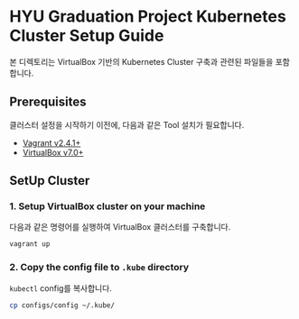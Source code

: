 # HYU Graduation Project Kubernetes Cluster Setup Guide

본 디렉토리는 VirtualBox 기반의 Kubernetes Cluster 구축과 관련된 파일들을 포함합니다.

## Prerequisites

클러스터 설정을 시작하기 이전에, 다음과 같은 Tool 설치가 필요합니다.

- [Vagrant v2.4.1+](https://developer.hashicorp.com/vagrant/install)
- [VirtualBox v7.0+](https://www.virtualbox.org/)

## SetUp Cluster

### 1. Setup VirtualBox cluster on your machine

다음과 같은 명령어를 실행하여 VirtualBox 클러스터를 구축합니다.

```bash
vagrant up
```

### 2. Copy the config file to `.kube` directory

`kubectl` config를 복사합니다.

```bash
cp configs/config ~/.kube/
```
